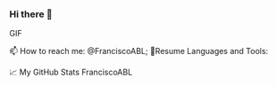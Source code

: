 ### Hi there 👋

<!--
**FranciscoABL/FranciscoABL** is a ✨ _special_ ✨ repository because its `README.md` (this file) appears on your GitHub profile.

Here are some ideas to get you started:

- 🔭 I’m currently working on ...
- 🌱 I’m currently learning ...
- 👯 I’m looking to collaborate on ...
- 🤔 I’m looking for help with ...
- 💬 Ask me about ...
- 📫 How to reach me: ...
- 😄 Pronouns: ...
- ⚡ Fun fact: ...
-->

GIF

📫 How to reach me: @FranciscoABL;
📝Resume
Languages and Tools:
       
📈 My GitHub Stats
FranciscoABL

